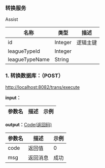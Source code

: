 ### 转换服务 ###
<A NAME="Assist">Assist</A>

名称|类型|描述
-|-|-
id                  |Integer   |逻辑主键
leagueTypeId        |Integer   |
leagueTypeName      |String    |

### 1. 转换数据库：（POST） ###
[http://localhost:8082/trans/execute](http://localhost:8082/trans/execute)

**input：**

参数名 		|描述	|示例
 --------- | ------|------

**output：**<A HREF="#Code">Code(返回码)</A>

参数名 		|描述	|示例
 --------- | ------|------
code 		|返回值	|0
msg			|返回消息|成功


